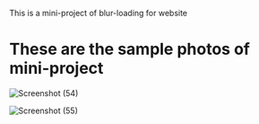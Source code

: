 This is a mini-project of blur-loading for website


# These are the sample photos of mini-project

![Screenshot (54)](https://user-images.githubusercontent.com/107309612/183249260-cb2864da-2a48-4255-95de-2372ae6a05f3.png)

![Screenshot (55)](https://user-images.githubusercontent.com/107309612/183249257-449e8407-18d4-4241-aff7-0a1033df17f2.png)
